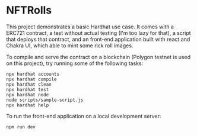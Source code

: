 # NFTRolls

This project demonstrates a basic Hardhat use case. It comes with a ERC721 contract, a test without actual testing (I'm too lazy for that), a script that deploys that contract, and an front-end application built with react and Chakra UI, which able to mint some rick roll images.

To compile and serve the contract on a blockchain (Polygon testnet is used on this project), try running some of the following tasks:

```shell
npx hardhat accounts
npx hardhat compile
npx hardhat clean
npx hardhat test
npx hardhat node
node scripts/sample-script.js
npx hardhat help
```

To run the front-end application on a local development server:

```shell
npm run dev
```
